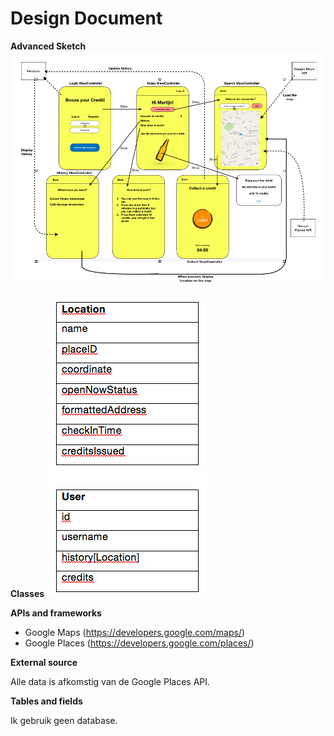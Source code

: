 # Design Document

**Advanced Sketch**
![](https://raw.githubusercontent.com/MartijnBlauw/Project/master/doc/Advanced%20Sketch.png)

**Classes**
![](https://raw.githubusercontent.com/MartijnBlauw/Project/master/doc/Classes.png)

**APIs and frameworks**

- Google Maps (https://developers.google.com/maps/)
- Google Places (https://developers.google.com/places/)

**External source**

Alle data is afkomstig van de Google Places API.

**Tables and fields**

Ik gebruik geen database.
